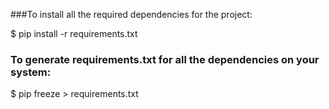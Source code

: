 
###To install all the required dependencies for the project:

$ pip install -r requirements.txt

### To generate requirements.txt for all the dependencies on your system:
$ pip freeze > requirements.txt